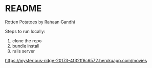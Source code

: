 # README

Rotten Potatoes by Rahaan Gandhi

Steps to run locally:

1. clone the repo
2. bundle install
3. rails server

https://mysterious-ridge-20173-4f32ff8c6572.herokuapp.com/movies
